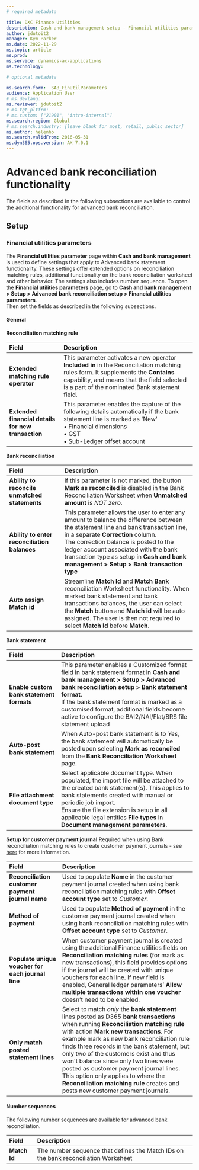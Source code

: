 ```yaml
---
# required metadata

title: DXC Finance Utilities
description: Cash and bank management setup - Financial utilities parameters
author: jdutoit2
manager: Kym Parker
ms.date: 2022-11-29
ms.topic: article
ms.prod: 
ms.service: dynamics-ax-applications
ms.technology:  

# optional metadata

ms.search.form:  SAB_FinUtilParameters
audience: Application User
# ms.devlang: 
ms.reviewer: jdutoit2
# ms.tgt_pltfrm: 
# ms.custom: ["21901", "intro-internal"]
ms.search.region: Global
# ms.search.industry: [leave blank for most, retail, public sector]
ms.author: helenho
ms.search.validFrom: 2016-05-31
ms.dyn365.ops.version: AX 7.0.1
---
```


# Advanced bank reconciliation functionality
The fields as described in the following subsections are available to control the additional functionality for advanced bank reconciliation.

## Setup
### Financial utilities parameters

The **Financial utilities parameter** page within **Cash and bank management** is used to define settings that apply to Advanced bank statement functionality. These settings offer extended options on reconciliation matching rules, additional functionality on the bank reconciliation worksheet and other behavior. The settings also includes number sequence.
To open the **Financial utilities parameters** page, go to **Cash and bank management > Setup > Advanced bank reconciliation setup > Financial utilities parameters**. <br>
Then set the fields as described in the following subsections.

#### General
**Reconciliation matching rule**

**Field** | **Description**
:--       |:--
**Extended matching rule operator** | This parameter activates a new operator **Included in** in the Reconciliation matching rules form. It supplements the **Contains** capability, and means that the field selected is a part of the nominated Bank statement field.
**Extended financial details for new transaction** | This parameter enables the capture of the following details automatically if the bank statement line is marked as 'New' <br> • Financial dimensions <br> • GST  <br> • Sub-Ledger offset account

**Bank reconciliation**

**Field** | **Description**
:--       |:--
**Ability to reconcile unmatched statements** | If this parameter is not marked, the button **Mark as reconciled** is disabled in the Bank Reconciliation Worksheet when **Unmatched amount** is _NOT zero_.
**Ability to enter reconciliation balances** | This parameter allows the user to enter any amount to balance the difference between the statement line and bank transaction line, in a separate **Correction** column. <br> The correction balance is posted to the ledger account associated with the bank transaction type as setup in **Cash and bank management > Setup > Bank transaction type**
**Auto assign Match id** | Streamline **Match Id** and **Match Bank** reconciliation Worksheet functionality. When marked bank statement and bank transactions balances, the user can select the **Match** button and **Match id** will be auto assigned. The user is then not required to select **Match Id** before **Match**.

**Bank statement**

**Field** | **Description**
:--       |:--
**Enable custom bank statement formats** | This parameter enables a Customized format field in bank statement format in **Cash and bank management > Setup > Advanced bank reconciliation setup > Bank statement format**. <br> If the bank statement format is marked as a customised format, additional fields become active to configure the BAI2/NAI/Flat/BRS file statement upload
**Auto-post bank statement** | When Auto-post bank statement is to _Yes_, the bank statement will automatically be posted upon selecting **Mark as reconciled** from the **Bank Reconciliation Worksheet** page.
**File attachment document type** | Select applicable document type. When populated, the import file will be attached to the created bank statement(s). This applies to bank statements created with manual or periodic job import. <br> Ensure the file extension is setup in all applicable legal entities **File types** in **Document management parameters**.

**Setup for customer payment journal**
Required when using Bank reconciliation matching rules to create customer payment journals - see [here](Bank-reconciliation-matching-rules.md#customer-payment-and-settle-of-invoice-11) for more information.

**Field** | **Description**
:--       |:--
**Reconciliation customer payment journal name**  | Used to populate **Name** in the customer payment journal created when using bank reconciliation matching rules with **Offset account type** set to _Customer_.
**Method of payment**     | Used to populate **Method of payment** in the customer payment journal created when using bank reconciliation matching rules with **Offset account type** set to _Customer_.
**Populate unique voucher for each journal line** |	When customer payment journal is created using the additional Finance utilities fields on **Reconciliation  matching rules** (for mark as new transactions), this field provides options if the journal will be created with unique vouchers for each line. If new field is enabled, General ledger parameters’ **Allow multiple transactions within one voucher** doesn’t need to be enabled.
**Only match posted statement lines** | Select to match _only_ the **bank statement** lines posted as D365 **bank transactions** when running **Reconciliation matching rule** with action **Mark new transactions**. For example mark as new bank reconciliation rule finds three records in the bank statement, but only two of the customers exist and thus won't balance since only two lines were posted as customer payment journal lines. This option only applies to where the **Reconciliation matching rule** creates and posts new customer payment journals.

#### **Number sequences**
The following number sequences are available for advanced bank reconciliation.

**Field**     | **Description**
:--           |:--
**Match Id**  | The number sequence that defines the Match IDs on the bank reconciliation Worksheet
